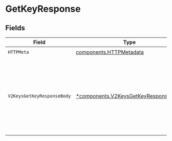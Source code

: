 # GetKeyResponse


## Fields

| Field                                                                                                             | Type                                                                                                              | Required                                                                                                          | Description                                                                                                       |
| ----------------------------------------------------------------------------------------------------------------- | ----------------------------------------------------------------------------------------------------------------- | ----------------------------------------------------------------------------------------------------------------- | ----------------------------------------------------------------------------------------------------------------- |
| `HTTPMeta`                                                                                                        | [components.HTTPMetadata](../../models/components/httpmetadata.md)                                                | :heavy_check_mark:                                                                                                | N/A                                                                                                               |
| `V2KeysGetKeyResponseBody`                                                                                        | [*components.V2KeysGetKeyResponseBody](../../models/components/v2keysgetkeyresponsebody.md)                       | :heavy_minus_sign:                                                                                                | Successfully retrieved key information. When `decrypt: true`, includes plaintext key value for recoverable keys.<br/> |